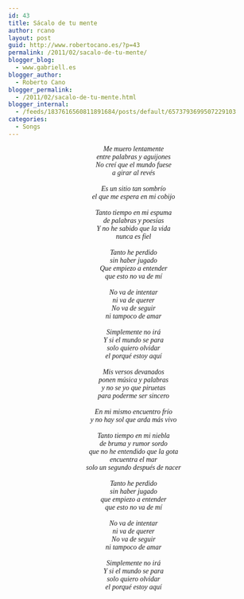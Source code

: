 ```yaml
---
id: 43
title: Sácalo de tu mente
author: rcano
layout: post
guid: http://www.robertocano.es/?p=43
permalink: /2011/02/sacalo-de-tu-mente/
blogger_blog:
  - www.gabriell.es
blogger_author:
  - Roberto Cano
blogger_permalink:
  - /2011/02/sacalo-de-tu-mente.html
blogger_internal:
  - /feeds/1837616560811891684/posts/default/6573793699507229103
categories:
  - Songs
---
```

<div style="text-align: center;">
  <span style="font-family: Times, 'Times New Roman', serif;"><i>Me muero lentamente</i></span>
</div>

<div style="text-align: center;">
  <span style="font-family: Times, 'Times New Roman', serif;"><i>entre palabras y aguijones</i></span>
</div>

<div style="text-align: center;">
  <span style="font-family: Times, 'Times New Roman', serif;"><i>No creí que el mundo fuese</i></span>
</div>

<div style="text-align: center;">
  <span style="font-family: Times, 'Times New Roman', serif;"><i>a girar al revés</i></span>
</div>

<div style="text-align: center;">
  <span style="font-family: Times, 'Times New Roman', serif;"><i><br /></i></span>
</div>

<div style="text-align: center;">
  <span style="font-family: Times, 'Times New Roman', serif;"><i>Es un sitio tan sombrío</i></span>
</div>

<div style="text-align: center;">
  <span style="font-family: Times, 'Times New Roman', serif;"><i>el que me espera en mi cobijo</i></span>
</div>

<div style="text-align: center;">
  <span style="font-family: Times, 'Times New Roman', serif;"><i><br /></i></span>
</div>

<div style="text-align: center;">
  <span style="font-family: Times, 'Times New Roman', serif;"><i>Tanto tiempo en mi espuma</i></span>
</div>

<div style="text-align: center;">
  <span style="font-family: Times, 'Times New Roman', serif;"><i>de palabras y poesías</i></span>
</div>

<div style="text-align: center;">
  <span style="font-family: Times, 'Times New Roman', serif;"><i>Y no he sabido que la vida</i></span>
</div>

<div style="text-align: center;">
  <span style="font-family: Times, 'Times New Roman', serif;"><i>nunca es fiel</i></span>
</div>

<div style="text-align: center;">
  <span style="font-family: Times, 'Times New Roman', serif;"><i><br /></i></span>
</div>

<div style="text-align: center;">
  <span style="font-family: Times, 'Times New Roman', serif;"><i>Tanto he perdido</i></span>
</div>

<div style="text-align: center;">
  <span style="font-family: Times, 'Times New Roman', serif;"><i>sin haber jugado</i></span>
</div>

<div style="text-align: center;">
  <span style="font-family: Times, 'Times New Roman', serif;"><i>Que empiezo a entender</i></span>
</div>

<div style="text-align: center;">
  <span style="font-family: Times, 'Times New Roman', serif;"><i>que esto no va de mí</i></span>
</div>

<div style="text-align: center;">
  <span style="font-family: Times, 'Times New Roman', serif;"><i><br /></i></span>
</div>

<div style="text-align: center;">
  <span style="font-family: Times, 'Times New Roman', serif;"><i>No va de intentar</i></span>
</div>

<div style="text-align: center;">
  <span style="font-family: Times, 'Times New Roman', serif;"><i>ni va de querer</i></span>
</div>

<div style="text-align: center;">
  <span style="font-family: Times, 'Times New Roman', serif;"><i>No va de seguir</i></span>
</div>

<div style="text-align: center;">
  <span style="font-family: Times, 'Times New Roman', serif;"><i>ni tampoco de amar</i></span>
</div>

<div style="text-align: center;">
  <span style="font-family: Times, 'Times New Roman', serif;"><i><br /></i></span>
</div>

<div style="text-align: center;">
  <span style="font-family: Times, 'Times New Roman', serif;"><i>Simplemente no irá</i></span>
</div>

<div style="text-align: center;">
  <span style="font-family: Times, 'Times New Roman', serif;"><i>Y si el mundo se para</i></span>
</div>

<div style="text-align: center;">
  <span style="font-family: Times, 'Times New Roman', serif;"><i>solo quiero olvidar</i></span>
</div>

<div style="text-align: center;">
  <span style="font-family: Times, 'Times New Roman', serif;"><i>el porqué estoy aquí</i></span>
</div>

<div style="text-align: center;">
  <span style="font-family: Times, 'Times New Roman', serif;"><i><br /></i></span>
</div>

<div style="text-align: center;">
  <span style="font-family: Times, 'Times New Roman', serif;"><i>Mis versos devanados</i></span>
</div>

<div style="text-align: center;">
  <span style="font-family: Times, 'Times New Roman', serif;"><i>ponen música y palabras</i></span>
</div>

<div style="text-align: center;">
  <span style="font-family: Times, 'Times New Roman', serif;"><i>y no se yo que piruetas</i></span>
</div>

<div style="text-align: center;">
  <span style="font-family: Times, 'Times New Roman', serif;"><i>para poderme ser sincero</i></span>
</div>

<div style="text-align: center;">
  <span style="font-family: Times, 'Times New Roman', serif;"><i><br /></i></span>
</div>

<div style="text-align: center;">
  <span style="font-family: Times, 'Times New Roman', serif;"><i>En mi mismo encuentro frío</i></span>
</div>

<div style="text-align: center;">
  <span style="font-family: Times, 'Times New Roman', serif;"><i>y no hay sol que arda más vivo</i></span>
</div>

<div style="text-align: center;">
  <span style="font-family: Times, 'Times New Roman', serif;"><i><br /></i></span>
</div>

<div style="text-align: center;">
  <span style="font-family: Times, 'Times New Roman', serif;"><i>Tanto tiempo en mi niebla</i></span>
</div>

<div style="text-align: center;">
  <span style="font-family: Times, 'Times New Roman', serif;"><i>de bruma y rumor sordo</i></span>
</div>

<div style="text-align: center;">
  <span style="font-family: Times, 'Times New Roman', serif;"><i>que no he entendido que la gota</i></span>
</div>

<div style="text-align: center;">
  <span style="font-family: Times, 'Times New Roman', serif;"><i>encuentra el mar</i></span>
</div>

<div style="text-align: center;">
  <span style="font-family: Times, 'Times New Roman', serif;"><i>solo un segundo después de nacer</i></span>
</div>

<div style="text-align: center;">
  <span style="font-family: Times, 'Times New Roman', serif;"><i><br /></i></span>
</div>

<div style="text-align: center;">
  <span style="font-family: Times, 'Times New Roman', serif;"><i>Tanto he perdido</i></span>
</div>

<div style="text-align: center;">
  <span style="font-family: Times, 'Times New Roman', serif;"><i>sin haber jugado</i></span>
</div>

<div style="text-align: center;">
  <span style="font-family: Times, 'Times New Roman', serif;"><i>que empiezo a entender</i></span>
</div>

<div style="text-align: center;">
  <span style="font-family: Times, 'Times New Roman', serif;"><i>que esto no va de mí</i></span>
</div>

<div style="text-align: center;">
  <span style="font-family: Times, 'Times New Roman', serif;"><i><br /></i></span>
</div>

<div style="text-align: center;">
  <span style="font-family: Times, 'Times New Roman', serif;"><i>No va de intentar</i></span>
</div>

<div style="text-align: center;">
  <span style="font-family: Times, 'Times New Roman', serif;"><i>ni va de querer</i></span>
</div>

<div style="text-align: center;">
  <span style="font-family: Times, 'Times New Roman', serif;"><i>No va de seguir</i></span>
</div>

<div style="text-align: center;">
  <span style="font-family: Times, 'Times New Roman', serif;"><i>ni tampoco de amar</i></span>
</div>

<div style="text-align: center;">
  <span style="font-family: Times, 'Times New Roman', serif;"><i><br /></i></span>
</div>

<div style="text-align: center;">
  <span style="font-family: Times, 'Times New Roman', serif;"><i>Simplemente no irá</i></span>
</div>

<div style="text-align: center;">
  <span style="font-family: Times, 'Times New Roman', serif;"><i>Y si el mundo se para</i></span>
</div>

<div style="text-align: center;">
  <span style="font-family: Times, 'Times New Roman', serif;"><i>solo quiero olvidar</i></span>
</div>

<div style="text-align: center;">
  <span style="font-family: Times, 'Times New Roman', serif;"><i>el porqué estoy aquí</i></span>
</div>